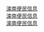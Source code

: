   
[滦南便民信息](http://www.dianyue.me/archives/661/ajhoiclby4iimyaf/)  
[滦南便民信息](http://www.dianyue.me/archives/674/xge6koigprfsf3er/)  
[滦南便民信息](http://www.dianyue.me/archives/677/mqha5i1tatkl4022/)